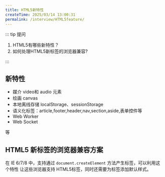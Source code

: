 ```yaml
---
title: HTML5新特性
createTime: 2025/03/14 13:00:31
permalink: /interview/HTML5feature/
---
```


::: tip 提问

1. HTML5有哪些新特性？
2. 如何处理HTML5新标签的浏览器兼容?

:::

## 新特性

- 媒介 video和 audio 元素
- 绘画 canvas
- 本地离线存储 localStorage、sessionStorage
- 语义化标签：article,footer,header,nav,section,aside,表单控件等
- Web Worker
- Web Socket

等

## HTML5 新标签的浏览器兼容方案

在 IE 6/7/8 中，支持通过 `document.createElement` 方法产生标签，可以利用这个特性
让这些浏览器支持 HTML5标签，同时还需要为标签添加默认样式。